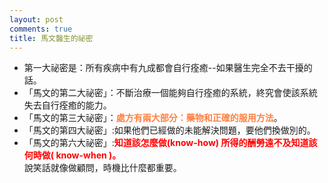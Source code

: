 ```yaml
---
layout: post
comments: true
title: 馬文醫生的祕密
---
```

- 第一大祕密是：所有疾病中有九成都會自行痊癒--如果醫生完全不去干擾的話。
- 「馬文的第二大祕密」：不斷治療一個能夠自行痊癒的系統，終究會使該系統失去自行痊癒的能力。
- 「馬文的第三大祕密」：**<font color="#ff8040">處方有兩大部分：藥物和正確的服用方法</font>**。
- 「馬文的第四大祕密」:如果他們已經做的未能解決問題，要他們換做別的。
- 「馬文的第六大祕密」:<font color="#ff0000"><strong>知道該怎麼做(know-how) 所得的酬勞遠不及知道該何時做( know-when )。        <br></strong></font>說笑話就像做顧問，時機比什麼都重要。

